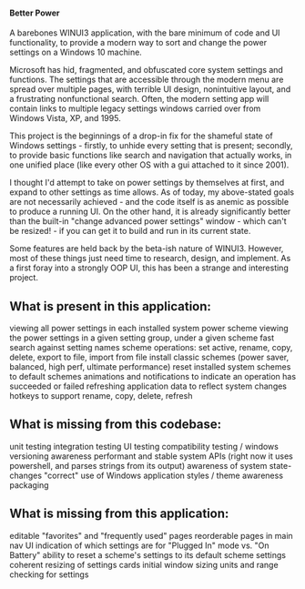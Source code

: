 #### Better Power

A barebones WINUI3 application, with the bare minimum of code and UI functionality, to provide a modern way to sort and change the power settings on a Windows 10 machine.

Microsoft has hid, fragmented, and obfuscated core system settings and functions. The settings that are accessible through the modern menu are spread over multiple pages, with terrible UI design, nonintuitive layout, and a frustrating nonfunctional search. Often, the modern setting app will contain links to multiple legacy settings windows carried over from Windows Vista, XP, and 1995.

This project is the beginnings of a drop-in fix for the shameful state of Windows settings - firstly, to unhide every setting that is present; secondly, to provide basic functions like search and navigation that actually works, in one unified place (like every other OS with a gui attached to it since 2001).

I thought I'd attempt to take on power settings by themselves at first, and expand to other settings as time allows. As of today, my above-stated goals are not necessarily achieved - and the code itself is as anemic as possible to produce a running UI. On the other hand, it is already significantly better than the built-in "change advanced power settings" window - which can't be resized! - if you can get it to build and run in its current state.

Some features are held back by the beta-ish nature of WINUI3. However, most of these things just need time to research, design, and implement. As a first foray into a strongly OOP UI, this has been a strange and interesting project.


## What is present in this application:

viewing all power settings in each installed system power scheme
viewing the power settings in a given setting group, under a given scheme
fast search against setting names
scheme operations: set active, rename, copy, delete, export to file, import from file
install classic schemes (power saver, balanced, high perf, ultimate performance)
reset installed system schemes to default schemes
animations and notifications to indicate an operation has succeeded or failed
refreshing application data to reflect system changes
hotkeys to support rename, copy, delete, refresh


## What is missing from this codebase:

unit testing
integration testing
UI testing
compatibility testing / windows versioning awareness
performant and stable system APIs (right now it uses powershell, and parses strings from its output)
awareness of system state-changes
"correct" use of Windows application styles / theme awareness
packaging


## What is missing from this application:

editable "favorites" and "frequently used" pages
reorderable pages in main nav
UI indication of which settings are for "Plugged In" mode vs. "On Battery"
ability to reset a scheme's settings to its default scheme settings
coherent resizing of settings cards
initial window sizing
units and range checking for settings
